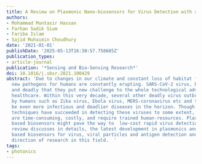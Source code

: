 ```yaml
---
title: A Review on Plasmonic Nano-biosensors for Virus Detection with a Focus on Coronavirus
authors:
- Mohammad Muntasir Hassan
- Farhan Sadik Sium
- Fariba Islam
- Sajid Muhaimin Choudhury
date: '2021-01-01'
publishDate: '2025-05-13T16:30:57.758685Z'
publication_types:
- article-journal
publication: '*Sensing and Bio-Sensing Research*'
doi: 10.1016/j.sbsr.2021.100429
abstract: 'Due to changes in our climate and constant loss of habitat for animals,
  new pathogens for humans are constantly erupting. SARS-CoV-2 virus, become so infectious
  and deadly that they put new challenge to the whole technological advancement of
  healthcare. Within this very decade, several other deadly virus outbreaks were witnessed
  by humans such as Zika virus, Ebola virus, MERS-coronavirus etc and there might
  be even more infectious and deadlier diseases in the horizon. Though conventional
  techniques have succeeded in detecting these viruses to some extent, these techniques
  are time-consuming, costly, and require trained human-resources. Plasmonic metamaterial
  based biosensors might pave the way to  low-cost rapid virus detection. So this
  review discusses in details, the latest development in plasmonics and metamaterial
  based biosensors for virus, viral particles and antigen detection and the future
  direction of research in this field.  '
tags:
- photonics
---
```

